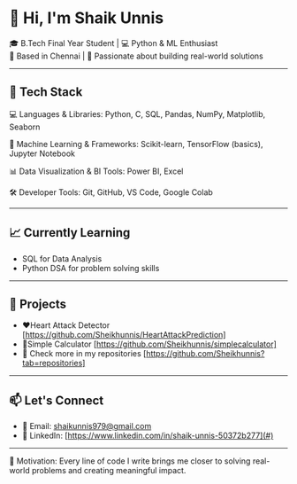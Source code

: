 # 👋 Hi, I'm Shaik Unnis

🎓 B.Tech Final Year Student | 💻 Python & ML Enthusiast  
📍 Based in Chennai | 🚀 Passionate about building real-world solutions 

---

## 🧰 Tech Stack
💻 Languages & Libraries:
Python, C, SQL, Pandas, NumPy, Matplotlib, Seaborn

🤖 Machine Learning & Frameworks:
Scikit-learn, TensorFlow (basics), Jupyter Notebook

📊 Data Visualization & BI Tools:
Power BI, Excel

🛠️ Developer Tools:
Git, GitHub, VS Code, Google Colab

---

## 📈 Currently Learning
- SQL for Data Analysis
- Python DSA for problem solving skills
  
---

## 📂 Projects
- ❤️Heart Attack Detector [https://github.com/Sheikhunnis/HeartAttackPrediction]
- 🧮Simple Calculator [https://github.com/Sheikhunnis/simplecalculator]
- 📌 Check more in my repositories [https://github.com/Sheikhunnis?tab=repositories]

---

## 📫 Let's Connect
- 📧 Email: shaikunnis979@gmail.com  
- 🔗 LinkedIn: [https://www.linkedin.com/in/shaik-unnis-50372b277](#)

---

🌟 Motivation: Every line of code I write brings me closer to solving real-world problems and creating meaningful impact.
